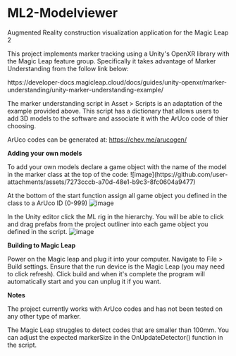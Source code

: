 # ML2-Modelviewer

Augmented Reality construction visualization application for the Magic Leap 2

This project implements marker tracking using a Unity's OpenXR library with the Magic Leap feature group. Specifically it takes advantage of Marker Understanding from the follow link below:
<p> https://developer-docs.magicleap.cloud/docs/guides/unity-openxr/marker-understanding/unity-marker-understanding-example/ </p>

The marker understanding script in Asset > Scripts is an adaptation of the example provided above. This script has a dictionary that allows users to add 3D models to the software and associate it with the ArUco code of thier choosing. 

ArUco codes can be generated at: https://chev.me/arucogen/  

<p><b>Adding your own models</b></p>
To add your own models declare a game object with the name of the model in the marker class at the top of the code:
![image](https://github.com/user-attachments/assets/7273cccb-a70d-48e1-b9c3-8fc0604a9477)

At the bottom of the start function assign all game object you defined in the class to a ArUco ID (0-999)
![image](https://github.com/user-attachments/assets/dc00a2b7-903a-4691-9e39-102f4ae2ae9f)

In the Unity editor click the ML rig in the hierarchy. You will be able to click and drag prefabs from the project outliner into each game object you defined in the script.
![image](https://github.com/user-attachments/assets/269f0a4c-2e96-4eea-abb6-1a2d8b1d6d68)

<p><b>Building to Magic Leap</b></p>
Power on the Magic leap and plug it into your computer. Navigate to File > Build settings. Ensure that the run device is the Magic Leap (you may need to click refresh).
Click build and when it's complete the program will automatically start and you can unplug it if you want.

<p><b>Notes</b></p>
The project currently works with ArUco codes and has not been tested on any other type of marker.

The Magic Leap struggles to detect codes that are smaller than 100mm. You can adjust the expected markerSize in the OnUpdateDetector() function in the script.


